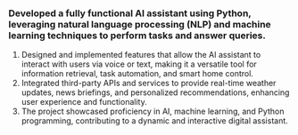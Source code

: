 ### Developed a fully functional AI assistant using Python, leveraging natural language processing (NLP) and machine learning techniques to perform tasks and answer queries.
1. Designed and implemented features that allow the AI assistant to interact with users via voice or text, making it a versatile tool for information retrieval, task automation, and smart home control.
2. Integrated third-party APIs and services to provide real-time weather updates, news briefings, and personalized recommendations, enhancing user experience and functionality.
3. The project showcased proficiency in AI, machine learning, and Python programming, contributing to a dynamic and interactive digital assistant.
